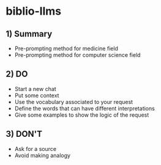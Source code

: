 # biblio-llms
## 1) Summary
- Pre-prompting method for medicine field
- Pre-prompting method for computer science field
## 2) DO
- Start a new chat
- Put some context
- Use the vocabulary associated to your request
- Define the words that can have different interpretations 
- Give some examples to show the logic of the request
## 3) DON'T
- Ask for a source
- Avoid making analogy
